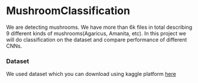 # MushroomClassification
We are detecting mushrooms. We have more than 6k files in total describing 9 different kinds of mushrooms(Agaricus, Amanita, etc). In this project we will do classification on the dataset and compare performance of different CNNs.
### Dataset
We used dataset which you can download using kaggle platform [here](https://www.kaggle.com/maysee/mushrooms-classification-common-genuss-images)
